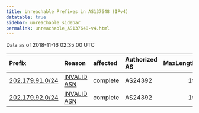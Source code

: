 ```yaml
---
title: Unreachable Prefixes in AS137648 (IPv4)
datatable: true
sidebar: unreachable_sidebar
permalink: unreachable_AS137648-v4.html
---
```


Data as of 2018-11-16 02:35:00 UTC


<div class="datatable-begin"></div>

| Prefix                                                   | Reason                                                                                                  | affected   | Authorized AS   |   MaxLength | Anchor                                       |   unreachable /24s |
|:---------------------------------------------------------|:--------------------------------------------------------------------------------------------------------|:-----------|:----------------|------------:|:---------------------------------------------|-------------------:|
| [202.179.91.0/24](https://stat.ripe.net/202.179.91.0/24) | [INVALID ASN](https://rpki-validator.ripe.net/announcement-preview?asn=AS137648&prefix=202.179.91.0/24) | complete   | AS24392         |          19 | [APNIC](unreachable_APNIC_RPKI_Root-v4.html) |                  1 |
| [202.179.92.0/24](https://stat.ripe.net/202.179.92.0/24) | [INVALID ASN](https://rpki-validator.ripe.net/announcement-preview?asn=AS137648&prefix=202.179.92.0/24) | complete   | AS24392         |          19 | [APNIC](unreachable_APNIC_RPKI_Root-v4.html) |                  1 |

<div class="datatable-end"></div>